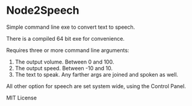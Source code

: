 # Node2Speech
Simple command line exe to convert text to speech.

There is a compiled 64 bit exe for convenience.

Requires three or more command line arguments:

1. The output volume. Between 0 and 100.
2. The output speed. Between -10 and 10.
3. The text to speak. Any farther args are joined and spoken as well.

All other option for speech are set system wide, using the Control Panel.

MIT License
